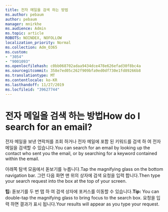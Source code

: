 ```yaml
---
title: 전자 메일을 검색 하는 방법
ms.author: pebaum
author: pebaum
manager: mnirkhe
ms.audience: Admin
ms.topic: article
ROBOTS: NOINDEX, NOFOLLOW
localization_priority: Normal
ms.collection: Adm_O365
ms.custom:
- "3054"
- "9001093"
ms.openlocfilehash: c0bb068702adaa9434dce478e626efad30f8bc4a
ms.sourcegitcommit: 358e7ed05c262f909bfa9ed0df730e1fd89266b8
ms.translationtype: MT
ms.contentlocale: ko-KR
ms.lasthandoff: 11/27/2019
ms.locfileid: "39627744"
---
```

# <a name="how-do-i-search-for-an-email"></a><span data-ttu-id="483c8-102">전자 메일을 검색 하는 방법</span><span class="sxs-lookup"><span data-stu-id="483c8-102">How do I search for an email?</span></span>

<span data-ttu-id="483c8-103">전자 메일을 보낸 연락처를 조회 하거나 전자 메일에 포함 된 키워드를 검색 하 여 전자 메일을 검색할 수 있습니다.</span><span class="sxs-lookup"><span data-stu-id="483c8-103">You can search for an email by looking up the contact who sent you the email, or by searching for a keyword contained within the email.</span></span>

<span data-ttu-id="483c8-104">아래쪽 탐색 모음에서 돋보기를 누릅니다.</span><span class="sxs-lookup"><span data-stu-id="483c8-104">Tap the magnifying glass on the bottom navigation bar.</span></span> <span data-ttu-id="483c8-105">그런 다음 화면 맨 위의 상자에 검색 요청을 입력 합니다.</span><span class="sxs-lookup"><span data-stu-id="483c8-105">Then type your search request into the box at the top of your screen.</span></span> 

<span data-ttu-id="483c8-106">**팁:** 돋보기를 두 번 탭 하 여 검색 상자에 포커스를 이동할 수 있습니다.</span><span class="sxs-lookup"><span data-stu-id="483c8-106">**Tip:** You can double-tap the magnifying glass to bring focus to the search box.</span></span> <span data-ttu-id="483c8-107">요청을 입력 하면 결과가 표시 됩니다.</span><span class="sxs-lookup"><span data-stu-id="483c8-107">Your results will appear as you type your request.</span></span> 
